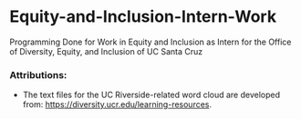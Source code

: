 # Equity-and-Inclusion-Intern-Work
Programming Done for Work in Equity and Inclusion as Intern for the Office of Diversity, Equity, and Inclusion of UC Santa Cruz

### Attributions:
- The text files for the UC Riverside-related word cloud are developed from: https://diversity.ucr.edu/learning-resources.
